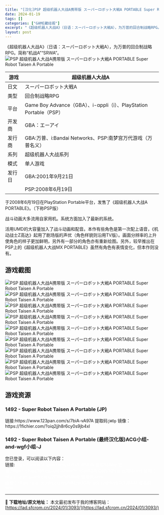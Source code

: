 ```yaml
---
title: "[汉化]PSP 超级机器人大战A携带版 スーパーロボット大戦A PORTABLE Super Robot Taisen A Portable 免费下载"
date: 2024-01-19
tags: []
categories: ["GAME藏经阁"]
excerpt: "《超级机器人大战A》（日语：スーパーロボット大戦A），为万普的回合制战略RPG。简称“机战A”“SRWA”。 游戏 超级机器人大战A 日文 スーパーロボット大戦A 类型 回合制战略RPG 平台 Game Boy Advance（GBA）、i-αppli（i）、PlayStation Portable&hellip;"
layout: post
---
```


<div></div>
《超级机器人大战A》（日语：スーパーロボット大戦A），为万普的回合制战略RPG。简称“机战A”“SRWA”。

<img style="display: block; margin-left: auto; margin-right: auto;" title="PSP 超级机器人大战A携带版游戏封面" src="https://lad.sfcrom.cn/wp-content/uploads/2024/01/20240118_65a8d08bf209b.jpg" alt="PSP 超级机器人大战A携带版 スーパーロボット大戦A PORTABLE Super Robot Taisen A Portable" />
<table>
<thead>
<tr>
<th>游戏</th>
<th>超级机器人大战A</th>
</tr>
</thead>
<tbody>
<tr>
<td>日文</td>
<td>スーパーロボット大戦A</td>
</tr>
<tr>
<td>类型</td>
<td>回合制战略RPG</td>
</tr>
<tr>
<td>平台</td>
<td>Game Boy Advance（GBA）、i-αppli（i）、PlayStation Portable（PSP）</td>
</tr>
<tr>
<td>开发商</td>
<td>GBA：エーアイ</td>
</tr>
<tr>
<td>发行商</td>
<td>GBA:万普、i:Bandai Networks、PSP:南梦宫万代游戏（万普名义）</td>
</tr>
<tr>
<td>系列</td>
<td>超级机器人大战系列</td>
</tr>
<tr>
<td>模式</td>
<td>单人游戏</td>
</tr>
<tr>
<td>发行日</td>
<td>GBA:2001年9月21日</td>
</tr>
<tr>
<td></td>
<td>PSP:2008年6月19日</td>
</tr>
</tbody>
</table>
于2008年6月19日在PlayStation Portable平台，发售了《超级机器人大战A PORTABLE》。（下称PSP版）

战斗动画大多流用自家用机。系统方面加入了最新的系统。

活用UMD的大容量加入了战斗动画和配音。本作有些角色是第一次配上语音，《机动战士Z高达》起用了剧场版的声优（角色样貌则沿用TV版）。画面分辨率的上升使角色的样子更加鲜明，另外有一部分的角色亦有重新绘图。另外，较早推出在PSP上的《超级机器人大战MX PORTABLE》虽然有角色有表情变化，但本作则没有。

<a name="ci_title0"></a>
<h2>游戏截图</h2>
<img style="display: block; margin-left: auto; margin-right: auto;" title="PSP 机器人大战A携带版游戏截图" src="https://lad.sfcrom.cn/wp-content/uploads/2024/01/20240118_65a8d08c701ce.jpg" alt="PSP 超级机器人大战A携带版 スーパーロボット大戦A PORTABLE Super Robot Taisen A Portable" />
<img style="display: block; margin-left: auto; margin-right: auto;" title="PSP 机器人大战A携带版游戏截图" src="https://lad.sfcrom.cn/wp-content/uploads/2024/01/20240118_65a8d08c9edee.jpg" alt="PSP 超级机器人大战A携带版 スーパーロボット大戦A PORTABLE Super Robot Taisen A Portable" />
<img style="display: block; margin-left: auto; margin-right: auto;" title="PSP 机器人大战A携带版游戏截图" src="https://lad.sfcrom.cn/wp-content/uploads/2024/01/20240118_65a8d08cc51ba.jpg" alt="PSP 超级机器人大战A携带版 スーパーロボット大戦A PORTABLE Super Robot Taisen A Portable" />
<img style="display: block; margin-left: auto; margin-right: auto;" title="PSP 机器人大战A携带版游戏截图" src="https://lad.sfcrom.cn/wp-content/uploads/2024/01/20240118_65a8d08ced51a.jpg" alt="PSP 超级机器人大战A携带版 スーパーロボット大戦A PORTABLE Super Robot Taisen A Portable" />
<img style="display: block; margin-left: auto; margin-right: auto;" title="PSP 机器人大战A携带版游戏截图" src="https://lad.sfcrom.cn/wp-content/uploads/2024/01/20240118_65a8d08d2790e.jpg" alt="PSP 超级机器人大战A携带版 スーパーロボット大戦A PORTABLE Super Robot Taisen A Portable" />
<img style="display: block; margin-left: auto; margin-right: auto;" title="PSP 机器人大战A携带版游戏截图" src="https://lad.sfcrom.cn/wp-content/uploads/2024/01/20240118_65a8d08d52dc5.jpg" alt="PSP 超级机器人大战A携带版 スーパーロボット大戦A PORTABLE Super Robot Taisen A Portable" />
<img style="display: block; margin-left: auto; margin-right: auto;" title="PSP 机器人大战A携带版游戏截图" src="https://lad.sfcrom.cn/wp-content/uploads/2024/01/20240118_65a8d08d94bff.jpg" alt="PSP 超级机器人大战A携带版 スーパーロボット大戦A PORTABLE Super Robot Taisen A Portable" />
<img style="display: block; margin-left: auto; margin-right: auto;" title="PSP 机器人大战A携带版游戏截图" src="https://lad.sfcrom.cn/wp-content/uploads/2024/01/20240118_65a8d08dbe222.jpg" alt="PSP 超级机器人大战A携带版 スーパーロボット大戦A PORTABLE Super Robot Taisen A Portable" />
<img style="display: block; margin-left: auto; margin-right: auto;" title="PSP 机器人大战A携带版游戏截图" src="https://lad.sfcrom.cn/wp-content/uploads/2024/01/20240118_65a8d08e2d474.jpg" alt="PSP 超级机器人大战A携带版 スーパーロボット大戦A PORTABLE Super Robot Taisen A Portable" />

<a name="ci_title1"></a>
<h2>游戏资源</h2>
<a name="ci_title2"></a>
<h3>1492 - Super Robot Taisen A Portable (JP)</h3>
链接:https://www.123pan.com/s/7biA-vA97A 提取码<code>jWOp</code>
镜像：https://1fichier.com/?oiq2jjh8r6cy0s9jb4xl

<a name="ci_title3"></a>
<h3>1492 - Super Robot Taisen A Portable (最终汉化版)ACG小组-and-wgf小组-J</h3>
您已登录，可以阅读以下内容：
<div>链接:<span style="color: #ffffff;">https://www.123pan.com/s/7biA-dA97A 提取码<code>2WVp</code></span>
<span style="color: #ffffff;">链接:https://cloud.189.cn/web/share?code=63ArQf6VNFVn 访问码<code>x650</code></span>
<span style="color: #ffffff;">链接：https://pan.quark.cn/s/2f10e8d615d5 提取码<code>a8x9</code></span></div>
<span style="color: #ffffff;">链接：https://pan.xunlei.com/s/VMzeUGW_adcsVsHKVk7c168AA1 提取码</span><code><span style="color: #ffffff;">nzhd</span></code>

---
📖 **下载地址/原文地址：** 本文最初发布于我的博客网站：[https://lad.sfcrom.cn/2024/01/3093/](https://lad.sfcrom.cn/2024/01/3093/)
